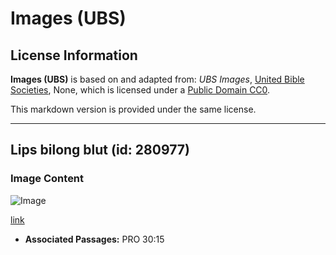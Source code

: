# Images (UBS)

## License Information

**Images (UBS)** is based on and adapted from: _UBS Images_, [United Bible Societies](https://unitedbiblesocieties.org/), None, which is licensed under a [Public Domain CC0](https://creativecommons.org/public-domain/cc0/).

This markdown version is provided under the same license.



--------------------------------

## Lips bilong blut (id: 280977)

### Image Content

![Image](https://cdn.aquifer.bible/aquifer-content/resources/Media/WEB-0582_leech.jpg)

[link](https://cdn.aquifer.bible/aquifer-content/resources/Media/WEB-0582_leech.jpg)

* **Associated Passages:** PRO 30:15

